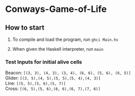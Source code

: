 # Conways-Game-of-Life  
  
## How to start
1) To compile and load the program, run
   ````ghci Main.hs````
  
2) When given the Haskell interpreter, run
   ````main````

### Test Inputs for initial alive cells
Beacon: ````[(3, 3), (4, 3), (3, 4), (6, 6), (5, 6), (6, 5)]````    
Glider: ````[(3, 5),(4, 5),(5, 5),(5, 4),(4, 3)]````     
Line: ````[(5, 5),(5, 6),(5, 7)]````    
Cross: ````[(6, 5),(5, 6),(6, 6),(6, 7),(7, 6)]````  
